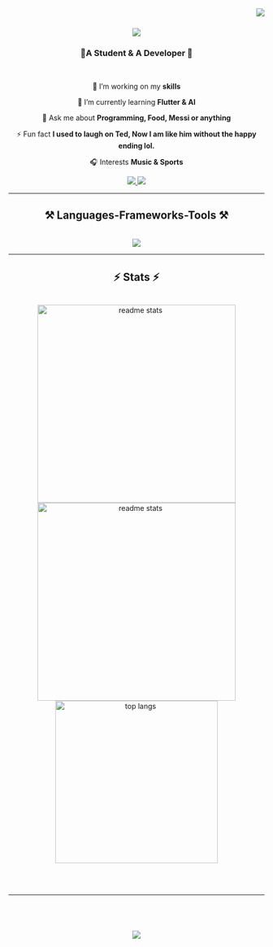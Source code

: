 <img align="right" src = 'https://komarev.com/ghpvc/?username=Manraj29&label=Profile%20views&color=0e75b6&style=flat' />

<h1 align="center">
    <img src="https://readme-typing-svg.herokuapp.com/?font=Righteous&size=35&center=true&vCenter=true&width=500&height=70&duration=4000&lines=Hi+There!+👋;+I'm+Manraj+Singh+Virdi!;" />
</h1>
<h3 align="center"> 🤝A Student & A Developer 🤌</h3>

<br/>

<div align="center">

 🔭 I’m working on my **skills**
 
🌱 I’m currently learning **Flutter & AI**

💬 Ask me about **Programming, Food, Messi or anything**

⚡ Fun fact **I used to laugh on Ted, Now I am like him without the happy ending lol.**

🎧 Interests **Music & Sports**

<!--📬 We can connect [here](https://www.linkedin.com/in/manrajsinghvirdi/) -->

 </div>

 <div align="center"> 
  <a href="mailto:virdimanajsingh9@gmail.com">
    <img src="https://img.shields.io/badge/Gmail-333333?style=for-the-badge&logo=gmail&logoColor=red" />
  </a>
  
  <a href="https://www.linkedin.com/in/manrajsinghvirdi" target="_blank">
    <img src="https://img.shields.io/badge/LinkedIn-0077B5?style=for-the-badge&logo=linkedin&logoColor=white" target="_blank" />
  </a>
<!--   <a href="https://salesp07.github.io" target="_blank">
     <img src="https://img.shields.io/badge/Portfolio-FF5722?style=for-the-badge&logo=todoist&logoColor=white" target="_blank" /> <!-- sqlite, safari, google-chrome are other good icon options 
  </a> -->
</div>

 <hr/>
<h2 align="center">⚒️ Languages-Frameworks-Tools ⚒️</h2>
<br/>
<div align="center">
    <img src="https://skillicons.dev/icons?i=react,html,css,javascript,bootstrap,tailwind,vite,php,nodejs,flutter,python,express,dotnet,c,cpp,java,mysql,postgres,vscode,github,gmail,git,discord,notion&perline=6" /><br>
</div>
<hr/>

<h2 align="center">⚡ Stats ⚡</h2>
<br>
<div align=center>
  <img width=390 src="https://github-readme-streak-stats-salesp07.vercel.app?user=Manraj29&theme=transparent&hide_border=true&border_radius=4.6&mode=weekly"  alt="readme stats"/>
  <img width=390 src="https://github-readme-stats.vercel.app/api?username=Manraj29&show_icons=true&bg_color=00000000&hide_border=true" alt="readme stats" />
  <br/>
  <img width=320 align="center" src="https://github-readme-stats.vercel.app/api/top-langs/?username=Manraj29&layout=donut&theme=transparent&hide_border=true" alt="top langs" />
</div>

<br/><br/>
<hr/>

<br/>

<div align="center">
<h1 align="center">
    <img src="https://readme-typing-svg.herokuapp.com/?font=Righteous&size=35&center=true&vCenter=true&width=500&height=70&duration=4000&lines=Thanks🙋🏻‍♂️!;+Take+Care🤝" />
</h1>
</div>
